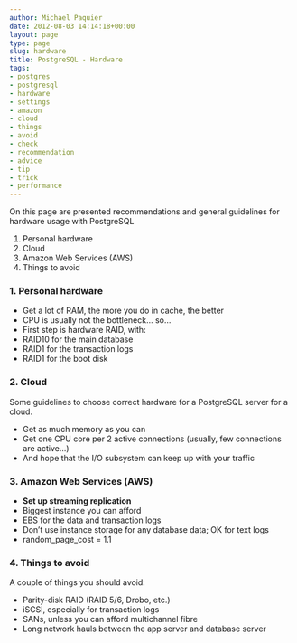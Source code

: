 ```yaml
---
author: Michael Paquier
date: 2012-08-03 14:14:18+00:00
layout: page
type: page
slug: hardware
title: PostgreSQL - Hardware
tags:
- postgres
- postgresql
- hardware
- settings
- amazon
- cloud
- things
- avoid
- check
- recommendation
- advice
- tip
- trick
- performance
---
```

On this page are presented recommendations and general guidelines for hardware usage with PostgreSQL

  1. Personal hardware
  2. Cloud
  3. Amazon Web Services (AWS)
  4. Things to avoid


### 1. Personal hardware

  * Get a lot of RAM, the more you do in cache, the better
  * CPU is usually not the bottleneck... so...
  * First step is hardware RAID, with:
   * RAID10 for the main database
   * RAID1 for the transaction logs
   * RAID1 for the boot disk

### 2. Cloud

Some guidelines to choose correct hardware for a PostgreSQL server for a cloud.

  * Get as much memory as you can
  * Get one CPU core per 2 active connections (usually, few connections are active...)
  * And hope that the I/O subsystem can keep up with your traffic

### 3. Amazon Web Services (AWS)

  * **Set up streaming replication**
  * Biggest instance you can afford
  * EBS for the data and transaction logs
  * Don’t use instance storage for any database data; OK for text logs
  * random\_page\_cost = 1.1

### 4. Things to avoid

A couple of things you should avoid:

  * Parity-disk RAID (RAID 5/6, Drobo, etc.)
  * iSCSI, especially for transaction logs
  * SANs, unless you can afford multichannel fibre
  * Long network hauls between the app server and database server
